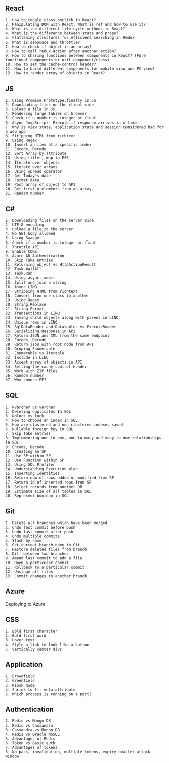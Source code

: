 ## React
	1. How to toggle class onclick in React?
	2. Manipulating DOM with React. What is ref and how to use it?
	3. What is the different life cycle methods in React?
	4. What is the difference between state and props?
	5. Flattening structures for efficient searching in Redux
	6. What is debounce and throttle?
	7. How to check if object is an array?
	8. How to call redux action after another action?
	9. How to sharing functions between components in React? (Pure functional components or util component/class)
	10. How to set the cache-control header?
	11. How to build different components for mobile view and PC view? 
	12. How to render array of objects in React?

## JS
	1. Using Promise.Prototype.finally in JS
	2. Downloading files on the client side
	3. Upload a file in JS
	4. Rendering large tables on browser
	5. Check if a number is integer or float
	6. Async JavaScript- Execute if response arrives in x time
	7. Why is view state, application state and session considered bad for a web app
	8. Stripping HTML from richtext
	9. Using Regex
	10. Insert an item at a specific index
	11. Encode, Decode 
	12. Sort Array by attribute
	13. Using filter, map in ES6
	14. Iterate over objects
	15. Iterate over arrays
	16. Using spread operator
	17. Get Today's date
	18. Format date
	19. Post array of object to API
	20. Get first n elements from an array
	21. Random number


## C#
	1. Downloading files on the server side
	2. UTF-8 encoding
	3. Upload a file to the server
	4. No GET body allowed
	5. Using Swagger
	6. Check if a number is integer or float
	7. Throttle API
	8. Enable CORS 
	9. Azure AD Authentication
	10. Skip Take entries
	11. Returning object vs HttpActionResult
	12. Task.WaitAll 
	13. Task.Run
	14. Using async, await
	15. Split and join a string
	16. Async LINQ
	17. Stripping HTML from richtext
	18. Convert from one class to another
	19. Using Regex
	20. String.Replace
	21. String.Format
	22. Transactions in LINQ
	23. Saving child objects along with parent in LINQ
	24. Unique rows in LINQ
	25. SqlDataReader and Datatables vs ExecuteReader
	26. Serializing Response in API
	27. Return JSON and XML from the same endpoint
	28. Encode, Decode 
	29. Return json with root node from API
	30. Groping Enumerable
	31. Enumerable vs Iterable
	32. Include in LINQ
	33. Accept array of objects in API
	34. Setting the cache-control header
	35. Work with ZIP files
	36. Random number
	37. Why choose EF?

## SQL
	1. Nvarchar vs varchar
	2. Deleting duplicates In SQL
	3. Nolock vs lock
	4. How to choose an index in SQL
	5. How are clustered and non-clustered indexes saved
	6. Nullable foreign key in SQL
	7. Skip Take entries
	8. Implementing one to one, one to many and many to one relationships in SQL
	9. Encode, Decode 
	10. Creating an SP
	11. Use SP within SP
	12. Use Function within SP
	13. Using SQL Profiler
	14. Understanding Execution plan
	15. Inserting Identities
	16. Return num of rows added or modified from SP
	17. Return id of inserted rows from SP
	18. Select records from another DB
	19. Estimate size of all tables in SQL
	20. Represent boolean in SQL


## Git
	1. Delete all branches which have been merged
	2. Undo last commit before push
	3. Undo last commit after push
	4. Undo multiple commits
	5. Stash by name
	6. Get current branch name in Git
	7. Restore deleted files from branch
	8. Diff between two branches
	9. Amend last commit to add a file
	10. Open a particular commit
	11. Rollback to a particular commit
	12. Unstage all files
	13. Commit changes to another branch


## Azure
Deploying to Azure

## CSS
	1. Bold first character
	2. Bold first word
	3. Hover text
	4. Style a link to look like a button 
	5. Vertically center divs

## Application 
	1. Brownfield
	2. Greenfield
	3. Kiosk mode
	4. Shrink-to-fit meta attribute
	5. Which process is running on a port?

## Authentication
	1. Redis vs Mongo DB
	2. Redis vs Cassandra
	3. Cassandra vs Mongo DB
	4. Redis vs Oracle NoSQL
	5. Advantages of Redis
	6. Token vs Basic auth
	7. Advantages of tokens
	8. No pass, invalidation, multiple tokens, expiry smaller attack window
		
	


